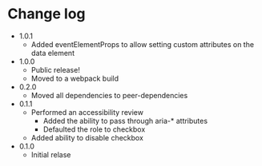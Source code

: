 # Change log

- 1.0.1
  - Added eventElementProps to allow setting custom attributes on the data element
- 1.0.0
  - Public release!
  - Moved to a webpack build
- 0.2.0
  - Moved all dependencies to peer-dependencies
- 0.1.1
  - Performed an accessibility review
    - Added the ability to pass through aria-\* attributes
    - Defaulted the role to checkbox
  - Added ability to disable checkbox
- 0.1.0
  - Initial relase
